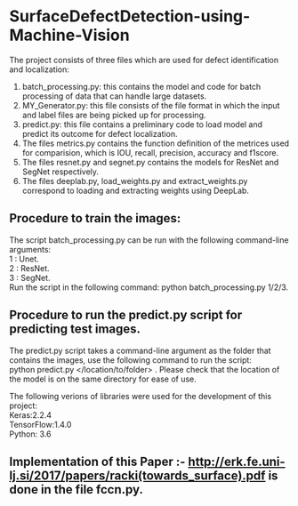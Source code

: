 # SurfaceDefectDetection-using-Machine-Vision

The project consists of three files which are used for defect identification and localization:  
1. batch_processing.py: this contains the model and code for batch processing of data that can handle large datasets.  
2. MY_Generator.py: this file consists of the file format in which the input and label files are being picked up for processing.  
3. predict.py: this file contains a preliminary code to load model and predict its outcome for defect localization.  
4. The files metrics.py contains the function definition of the metrices used for comparision, which is IOU, recall, precision, accuracy and f1score.  
5. The files resnet.py and segnet.py contains the models for ResNet and SegNet respectively.  
6. The files deeplab.py, load_weights.py and extract_weights.py correspond to loading and extracting weights using DeepLab.  

## Procedure to train the images:  
 The script batch_processing.py can be run with the following command-line arguments:  
   1 : Unet.   
   2 : ResNet.  
   3 : SegNet.  
   Run the script in the following command: python batch_processing.py 1/2/3.  
   
## Procedure to run the predict.py script for predicting test images.  
The predict.py script takes a command-line argument as the folder that contains the images, use the following command to run the script:  
 python predict.py </location/to/folder> <modelname>.
 Please check that the location of the model is on the same directory for ease of use.
 
 The following verions of libraries were used for the development of this project:  
 Keras:2.2.4  
 TensorFlow:1.4.0  
 Python: 3.6  

## Implementation of this Paper :- http://erk.fe.uni-lj.si/2017/papers/racki(towards_surface).pdf is done in the file fccn.py.   
